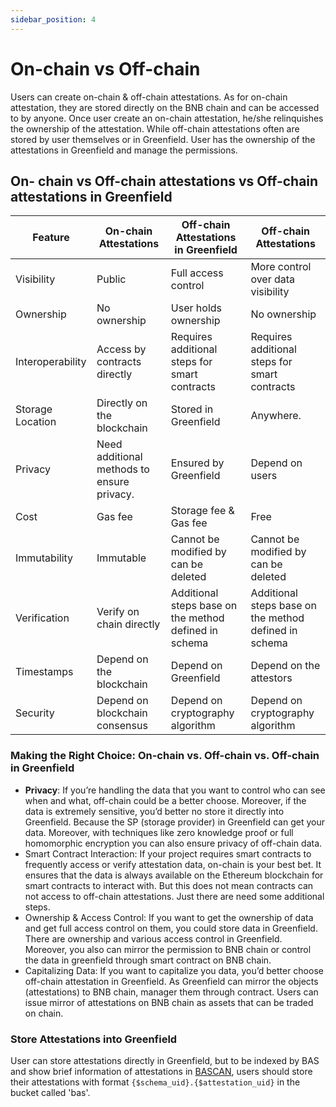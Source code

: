 ```yaml
---
sidebar_position: 4
---
```

# On-chain vs Off-chain

Users can create on-chain & off-chain attestations. As for on-chain attestation, they are stored directly on the BNB chain and can be accessed to by anyone. Once user create an on-chain attestation, he/she relinquishes the ownership of the attestation. While off-chain attestations often are stored by user themselves or in Greenfield. User has the ownership of the attestations in Greenfield and manage the permissions.

## On- chain vs Off-chain attestations vs Off-chain attestations in Greenfield

| Feature          | On-chain Attestations                      | Off-chain Attestations in Greenfield                  | Off-chain Attestations                                |
|------------------|--------------------------------------------|-------------------------------------------------------|-------------------------------------------------------|
| Visibility       | Public                                     | Full access control                                   | More control over data visibility                     |
| Ownership        | No ownership                               | User holds ownership                                  | No ownership                                          |
| Interoperability | Access by contracts directly               | Requires additional steps for smart contracts         | Requires additional steps for smart contracts         |
| Storage Location | Directly on the blockchain                 | Stored in Greenfield                                  | Anywhere.                                             |
| Privacy          | Need additional methods to ensure privacy. | Ensured by Greenfield                                 | Depend on users                                       |
| Cost             | Gas fee                                    | Storage fee & Gas fee                                 | Free                                                  |
| Immutability     | Immutable                                  | Cannot be modified by can be deleted                  | Cannot be modified by can be deleted                  |
| Verification     | Verify on chain directly                   | Additional steps base on the method defined in schema | Additional steps base on the method defined in schema |
| Timestamps       | Depend on the blockchain                   | Depend on Greenfield                                  | Depend on the attestors                               |
| Security         | Depend on blockchain consensus             | Depend on cryptography algorithm                      | Depend on cryptography algorithm                      |

### Making the Right Choice: On-chain vs. Off-chain vs. Off-chain in Greenfield

- **Privacy**: If you’re handling the data that you want to control who can see when and what, off-chain could be a better choose. Moreover, if the data is extremely sensitive, you’d better no store it directly into Greenfield. Because the SP (storage provider) in Greenfield can get your data. Moreover, with techniques like zero knowledge proof or full homomorphic encryption you can also ensure privacy of off-chain data.
- Smart Contract Interaction: If your project requires smart contracts to frequently access or verify attestation data, on-chain is your best bet. It ensures that the data is always available on the Ethereum blockchain for smart contracts to interact with. But this does not mean contracts can not access to off-chain attestations. Just there are need some additional steps.
- Ownership & Access Control: If you want to get the ownership of data and get full access control on them, you could store data in Greenfield. There are ownership and various access control in Greenfield. Moreover, you also can mirror the permission to BNB chain or control the data in greenfield through smart contract on BNB chain.
- Capitalizing Data: If you want to capitalize you data, you’d better choose off-chain attestation in Greenfield. As Greenfield can mirror the objects  (attestations) to BNB chain, manager them through contract. Users can issue mirror of attestations on BNB chain as assets that can be traded on chain.

### Store Attestations into Greenfield

User can store attestations directly in Greenfield, but to be indexed by BAS and show brief information of attestations 
in [BASCAN](https://bascan.io/), users should store their attestations with format `{$schema_uid}.{$attestation_uid}` in the 
bucket called 'bas'.